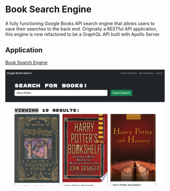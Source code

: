 # Book Search Engine

A fully functioning Google Books API search engine that allows users to save their searches to the back end. Originally a RESTful API application, this engine is now refactored to be a GraphQL API built with Apollo Server.

## Application 

[Book Search Engine](https://another-booksearch-app-1e162975503f.herokuapp.com/)

![Book Search Engine](./screenshot/booksearch.png)

